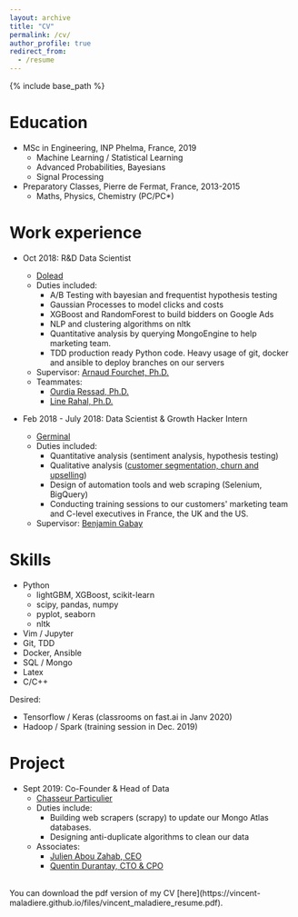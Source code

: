```yaml
---
layout: archive
title: "CV"
permalink: /cv/
author_profile: true
redirect_from:
  - /resume
---
```


{% include base_path %}

Education
======
* MSc in Engineering, INP Phelma, France, 2019
  * Machine Learning / Statistical Learning
  * Advanced Probabilities, Bayesians
  * Signal Processing
* Preparatory Classes, Pierre de Fermat, France, 2013-2015
  * Maths, Physics, Chemistry (PC/PC\*)

Work experience
======
* Oct 2018: R&D Data Scientist
  * [Dolead](https://dolead.com)
  * Duties included: 
    * A/B Testing with bayesian and frequentist hypothesis testing
    * Gaussian Processes to model clicks and costs
    * XGBoost and RandomForest to build bidders on Google Ads
    * NLP and clustering algorithms on nltk
    * Quantitative analysis by querying MongoEngine to help marketing team.
    * TDD production ready Python code. Heavy usage of git, docker and ansible to deploy branches on our servers
  * Supervisor: [Arnaud Fourchet, Ph.D.](https://linkedin.com/in/arnaud-fouchet-0b4b9b36)
  * Teammates:
    * [Ourdia Ressad, Ph.D.](https://www.linkedin.com/in/ourdia-ressad-a7778a125/)
    * [Line Rahal, Ph.D.](https://www.linkedin.com/in/line-rahal-0608a177/)

* Feb 2018 - July 2018: Data Scientist & Growth Hacker Intern 
  * [Germinal](https://germinal.io)
  * Duties included:
    * Quantitative analysis (sentiment analysis, hypothesis testing)
    * Qualitative analysis ([customer segmentation, churn and upselling](https://medium.com/la-fonderie/comment-utiliser-mixpanel-f58cae1dcbb))
    * Design of automation tools and web scraping (Selenium, BigQuery)
    * Conducting training sessions to our customers' marketing team and C-level executives in France, the UK and the US.
  * Supervisor: [Benjamin Gabay](https://linkedin.com/in/benjamin-gabay-066a7122)
  
Skills
======
* Python
  * lightGBM, XGBoost, scikit-learn
  * scipy, pandas, numpy
  * pyplot, seaborn
  * nltk
* Vim / Jupyter
* Git, TDD
* Docker, Ansible
* SQL / Mongo
* Latex
* C/C++

Desired:
* Tensorflow / Keras (classrooms on fast.ai in Janv 2020)
* Hadoop / Spark (training session in Dec. 2019)

Project
======
* Sept 2019: Co-Founder & Head of Data 
  * [Chasseur Particulier](https://chasseurparticulier.com)
  * Duties include: 
    * Building web scrapers (scrapy) to update our Mongo Atlas databases.
    * Designing anti-duplicate algorithms to clean our data
  * Associates:
    * [Julien Abou Zahab, CEO](https://www.linkedin.com/in/julienabouzahab/)
    * [Quentin Durantay, CTO & CPO](https://www.linkedin.com/in/qdurantay/)

<br>
You can download the pdf version of my CV [here](https://vincent-maladiere.github.io/files/vincent_maladiere_resume.pdf).
